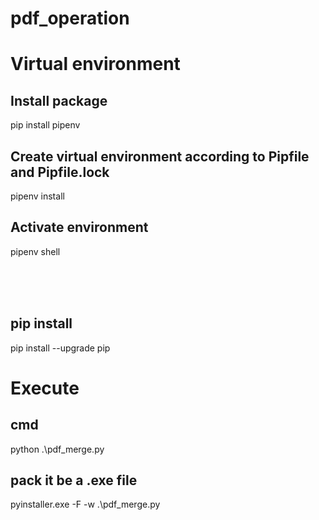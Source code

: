 # pdf_operation

# Virtual environment
## Install package
pip install pipenv

## Create virtual environment according to Pipfile and Pipfile.lock
pipenv install

## Activate environment
pipenv shell

<br><br><br>

## pip install
pip install --upgrade pip

# Execute
## cmd
python .\pdf_merge.py
## pack it be a .exe file
pyinstaller.exe -F -w .\pdf_merge.py
